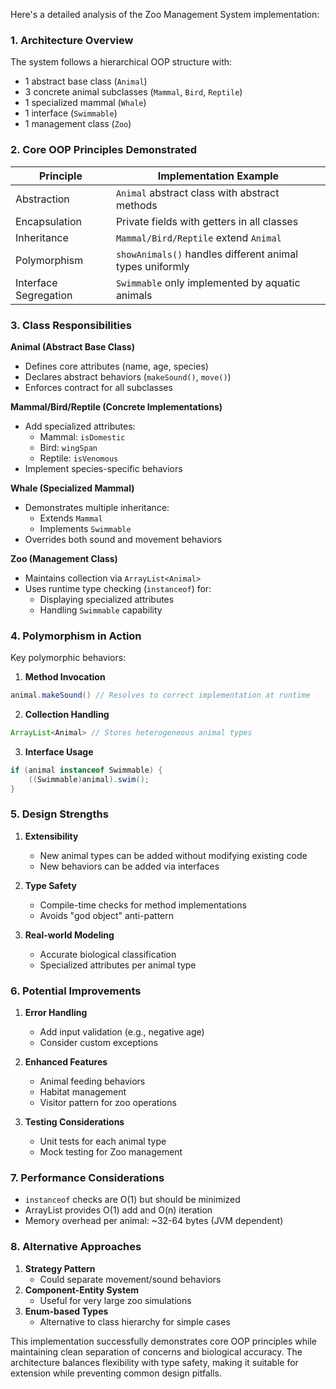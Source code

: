 Here's a detailed analysis of the Zoo Management System implementation:

### 1. **Architecture Overview**
The system follows a hierarchical OOP structure with:
- 1 abstract base class (`Animal`)
- 3 concrete animal subclasses (`Mammal`, `Bird`, `Reptile`)
- 1 specialized mammal (`Whale`)
- 1 interface (`Swimmable`)
- 1 management class (`Zoo`)

### 2. **Core OOP Principles Demonstrated**

| Principle        | Implementation Example |
|------------------|------------------------|
| Abstraction      | `Animal` abstract class with abstract methods |
| Encapsulation    | Private fields with getters in all classes |
| Inheritance      | `Mammal/Bird/Reptile` extend `Animal` |
| Polymorphism     | `showAnimals()` handles different animal types uniformly |
| Interface Segregation | `Swimmable` only implemented by aquatic animals |

### 3. **Class Responsibilities**

**Animal (Abstract Base Class)**
- Defines core attributes (name, age, species)
- Declares abstract behaviors (`makeSound()`, `move()`)
- Enforces contract for all subclasses

**Mammal/Bird/Reptile (Concrete Implementations)**
- Add specialized attributes:
  - Mammal: `isDomestic`
  - Bird: `wingSpan`
  - Reptile: `isVenomous`
- Implement species-specific behaviors

**Whale (Specialized Mammal)**
- Demonstrates multiple inheritance:
  - Extends `Mammal`
  - Implements `Swimmable`
- Overrides both sound and movement behaviors

**Zoo (Management Class)**
- Maintains collection via `ArrayList<Animal>`
- Uses runtime type checking (`instanceof`) for:
  - Displaying specialized attributes
  - Handling `Swimmable` capability

### 4. **Polymorphism in Action**
Key polymorphic behaviors:
1. **Method Invocation**
```java
animal.makeSound() // Resolves to correct implementation at runtime
```
2. **Collection Handling**
```java
ArrayList<Animal> // Stores heterogeneous animal types
```
3. **Interface Usage**
```java
if (animal instanceof Swimmable) {
    ((Swimmable)animal).swim();
}
```

### 5. **Design Strengths**
1. **Extensibility**
   - New animal types can be added without modifying existing code
   - New behaviors can be added via interfaces

2. **Type Safety**
   - Compile-time checks for method implementations
   - Avoids "god object" anti-pattern

3. **Real-world Modeling**
   - Accurate biological classification
   - Specialized attributes per animal type

### 6. **Potential Improvements**
1. **Error Handling**
   - Add input validation (e.g., negative age)
   - Consider custom exceptions

2. **Enhanced Features**
   - Animal feeding behaviors
   - Habitat management
   - Visitor pattern for zoo operations

3. **Testing Considerations**
   - Unit tests for each animal type
   - Mock testing for Zoo management

### 7. **Performance Considerations**
- `instanceof` checks are O(1) but should be minimized
- ArrayList provides O(1) add and O(n) iteration
- Memory overhead per animal: ~32-64 bytes (JVM dependent)

### 8. **Alternative Approaches**
1. **Strategy Pattern**
   - Could separate movement/sound behaviors
2. **Component-Entity System**
   - Useful for very large zoo simulations
3. **Enum-based Types**
   - Alternative to class hierarchy for simple cases

This implementation successfully demonstrates core OOP principles while maintaining clean separation of concerns and biological accuracy. The architecture balances flexibility with type safety, making it suitable for extension while preventing common design pitfalls.
